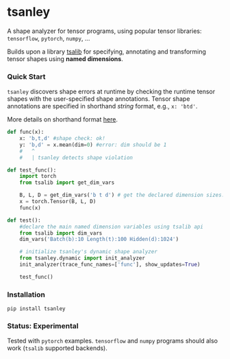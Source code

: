 # tsanley
A shape analyzer for tensor programs, using popular tensor libraries: `tensorflow`, `pytorch`, `numpy`, ...

Builds upon a library [tsalib](https://github.com/ofnote/tsalib) for specifying, annotating and transforming tensor shapes using **named dimensions**.

### Quick Start

`tsanley` discovers shape errors at runtime by checking the runtime tensor shapes with the user-specified shape annotations. Tensor shape annotations are specified in shorthand *string* format, e.g., `x: 'btd'`.

More details on shorthand format [here](https://github.com/ofnote/tsalib/blob/master/notebooks/shorthand.md).

```python
def func(x):
    x: 'b,t,d' #shape check: ok!
    y: 'b,d' = x.mean(dim=0) #error: dim should be 1
    #   ^ 
    #   | tsanley detects shape violation

def test_func():
    import torch
    from tsalib import get_dim_vars

    B, L, D = get_dim_vars('b t d') # get the declared dimension sizes: 10, 100, 1024
    x = torch.Tensor(B, L, D)
    func(x)

def test():
    #declare the main named dimension variables using tsalib api
    from tsalib import dim_vars
    dim_vars('Batch(b):10 Length(t):100 Hidden(d):1024')

    # initialize tsanley's dynamic shape analyzer
    from tsanley.dynamic import init_analyzer
    init_analyzer(trace_func_names=['func'], show_updates=True)

    test_func()
```

### Installation

```
pip install tsanley
```

### Status: Experimental
Tested with `pytorch` examples. `tensorflow` and `numpy` programs should also work (`tsalib` supported backends).